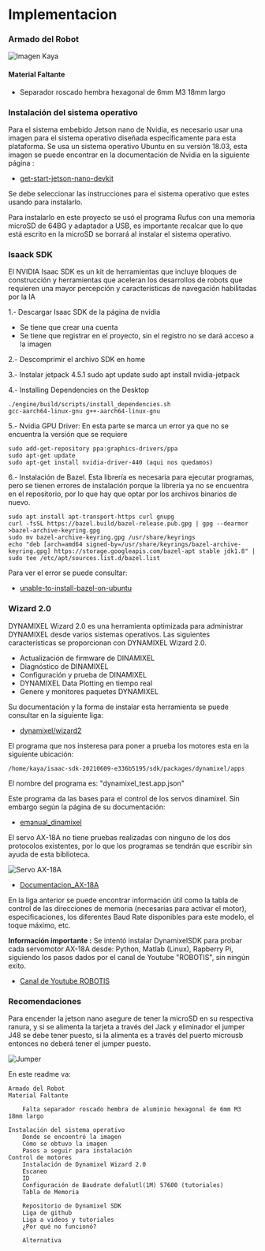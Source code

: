# Implementacion

### Armado del Robot

![Imagen Kaya](https://docs.nvidia.com/isaac/_images/kaya_robot.jpg)

#### Material Faltante

* Separador roscado hembra hexagonal de 6mm M3 18mm largo

### Instalación del sistema operativo

Para el sistema embebido Jetson nano de Nvidia, es necesario usar una imagen para el sistema operativo diseñada específicamente para esta plataforma. Se usa un sistema operativo Ubuntu en su versión 18.03, esta imagen se puede encontrar en la documentación de Nvidia en la siguiente página :

- [get-start-jetson-nano-devkit](https://developer.nvidia.com/embedded/learn/get-started-jetson-nano-devkit#write)

Se debe seleccionar las instrucciones para el sistema operativo que estes usando para instalarlo.

Para instalarlo en este proyecto se usó el programa Rufus con una memoria microSD de 64BG y adaptador a USB, es importante recalcar que lo que está escrito en la microSD se borrará al instalar el sistema operativo.

### Isaack SDK

El NVIDIA Isaac SDK es un kit de herramientas que incluye bloques de construcción y herramientas que aceleran los desarrollos de robots que requieren una mayor percepción y características de navegación habilitadas por la IA

1.- Descargar Isaac SDK de la página de nvidia
* Se tiene que crear una cuenta
* Se tiene que registrar en el proyecto, sin el registro no se dará acceso a la imagen

2.- Descomprimir el archivo SDK en home

3.- Instalar jetpack 4.5.1
	sudo apt update
	sudo apt install nvidia-jetpack

4.- Installing Dependencies on the Desktop

	./engine/build/scripts/install_dependencies.sh
	gcc-aarch64-linux-gnu g++-aarch64-linux-gnu

5.- Nvidia GPU Driver: En esta parte se marca un error ya que no se encuentra la versión que se requiere

	sudo add-get-repository ppa:graphics-drivers/ppa
	sudo apt-get update
	sudo apt-get install nvidia-driver-440 (aqui nos quedamos)

6.- Instalación de Bazel. Esta librería es necesaria para ejecutar programas, pero se tienen errores de instalación porque la librería ya no se encuentra en el repositorio, por lo que hay que optar por los archivos binarios de nuevo.

	sudo apt install apt-transport-https curl gnupg
	curl -fsSL https://bazel.build/bazel-release.pub.gpg | gpg --dearmor >bazel-archive-keyring.gpg
	sudo mv bazel-archive-keyring.gpg /usr/share/keyrings
	echo "deb [arch=amd64 signed-by=/usr/share/keyrings/bazel-archive-keyring.gpg] https://storage.googleapis.com/bazel-apt stable jdk1.8" | sudo tee /etc/apt/sources.list.d/bazel.list

Para ver el error se puede consultar:

- [unable-to-install-bazel-on-ubuntu](https://stackoverflow.com/questions/45767275/unable-to-install-bazel-on-ubuntu-14-04-using-apt-get)

### Wizard 2.0 

DYNAMIXEL Wizard 2.0 es una herramienta optimizada para administrar DYNAMIXEL desde varios sistemas operativos. Las siguientes características se proporcionan con DYNAMIXEL Wizard 2.0.

* Actualización de firmware de DINAMIXEL
* Diagnóstico de DINAMIXEL
* Configuración y prueba de DINAMIXEL
* DYNAMIXEL Data Plotting en tiempo real
* Genere y monitores paquetes DYNAMIXEL

Su documentación y la forma de instalar esta herramienta se puede consultar en la siguiente liga:

- [dynamixel/wizard2](https://emanual.robotis.com/docs/en/software/dynamixel/dynamixel_wizard2/)

El programa que nos insteresa para poner a prueba los motores esta en la siguiente ubicación:

	/home/kaya/isaac-sdk-20210609-e336b5195/sdk/packages/dynamixel/apps

El nombre del programa es: "dynamixel_test.app.json"

Este programa da las bases para el control de los servos dinamixel. Sin embargo según la página de su documentación:

- [emanual_dinamixel](https://github.com/ROBOTIS-GIT/emanual/blob/master/docs/en/software/dynamixel/dynamixel_sdk/device_setup.md)

El servo AX-18A no tiene pruebas realizadas con ninguno de los dos protocolos existentes, por lo que los programas se tendrán que escribir sin ayuda de esta biblioteca.

![Servo AX-18A](https://emanual.robotis.com/assets/images/dxl/ax/ax-18a_product.png)

- [Documentacion_AX-18A](https://emanual.robotis.com/docs/en/dxl/ax/ax-18a/)

En la liga anterior se puede encontrar información útil como la tabla de control de las direcciones de memoria (necesarias para activar el motor), especificaciones, los diferentes Baud Rate disponibles para este modelo, el toque máximo, etc.

**Información importante :** Se intentó instalar DynamixelSDK para probar cada servomotor AX-18A desde: Python, Matlab (Linux), Rapberry Pi, siguiendo los pasos dados por el canal de Youtube "ROBOTIS", sin ningún exito.
- [Canal de Youtube ROBOTIS](https://www.youtube.com/@ROBOTISCHANNEL)

### Recomendaciones

Para encender la jetson nano asegure de tener la microSD en su respectiva ranura, y si se alimenta la tarjeta a través del Jack y eliminador el jumper J48 se debe tener puesto, si la alimenta es a través del puerto microusb entonces no deberá tener el jumper puesto.

![Jumper](https://s3.amazonaws.com/cdn.freshdesk.com/data/helpdesk/attachments/production/60000647763/original/JaDTuaN1h_u7vfAwro8k5rKgyWRI1GLQnw.png?1579676526)



En este readme va:

	Armado del Robot
	Material Faltante 

		Falta separador roscado hembra de aluminio hexagonal de 6mm M3 18mm largo 

	Instalación del sistema operativo
		Donde se encoentró la imagen
		Cómo se obtuvo la imagen
		Pasos a seguir para instalación
	Control de motores
		Instalación de Dynamixel Wizard 2.0
		Escaneo
		ID
		Configuración de Baudrate defalutl(1M) 57600 (tutoriales)
		Tabla de Memoria

		Repositorio de Dynamixel SDK
		Liga de github
		Liga a videos y tutoriales
		¿Por qué no funcionó?
		
		Alternativa
		
		
